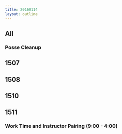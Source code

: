```yaml
---
title: 20160114
layout: outline
---
```


## All

### Posse Cleanup

## 1507

## 1508

## 1510

## 1511

### Work Time and Instructor Pairing (9:00 - 4:00)
